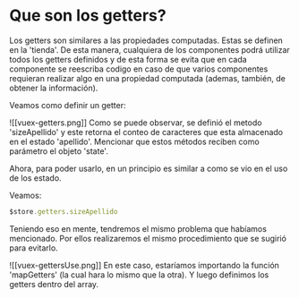 # Que son los getters?
Los getters son similares a las propiedades computadas. Estas se definen en la 'tienda'. De esta manera, cualquiera de los componentes podrá utilizar todos los getters definidos y de esta forma se evita que en cada componente se reescriba codigo en caso de que varios componentes requieran realizar algo en una propiedad computada (ademas, también, de obtener la información).

Veamos como definir un getter:

![[vuex-getters.png]]
Como se puede observar, se definió el metodo 'sizeApellido' y este retorna el conteo de caracteres que esta almacenado en el estado 'apellido'. Mencionar que estos métodos reciben como parámetro el objeto 'state'.

Ahora, para poder usarlo, en un principio es similar a como se vio en el uso de los estado.

Veamos:
```js
$store.getters.sizeApellido
```

Teniendo eso en mente, tendremos el mismo problema que habíamos mencionado. Por ellos realizaremos el mismo procedimiento que se sugirió para evitarlo.

![[vuex-gettersUse.png]]
En este caso, estaríamos importando la función 'mapGetters' (la cual hara lo mismo que la otra). Y luego  definimos los getters dentro del array.
